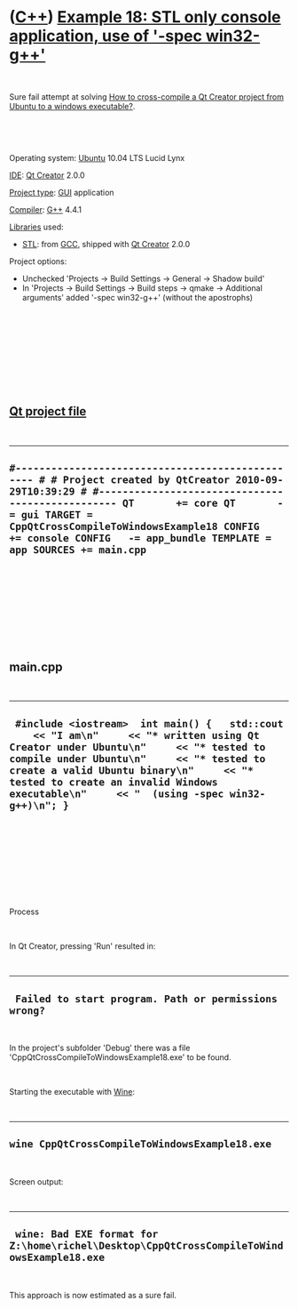 



 

 

 

 

 

([C++](Cpp.htm)) [Example 18: STL only console application, use of '-spec win32-g++'](CppQtCrosscompileToWindowsExample18.htm)
==============================================================================================================================

 

Sure fail attempt at solving [How to cross-compile a Qt Creator project
from Ubuntu to a windows executable?](CppQtCrosscompileToWindows.htm).

 

 

Operating system: [Ubuntu](http://www.ubuntu.com) 10.04 LTS Lucid Lynx

[IDE](CppIde.htm): [Qt Creator](CppQtCreator.htm) 2.0.0

[Project type](CppQtProjectType.htm): [GUI](CppGui.htm) application

[Compiler](CppCompiler.htm): [G++](CppGpp.htm) 4.4.1

[Libraries](CppLibrary.htm) used:

-   [STL](CppStl.htm): from [GCC](CppGcc.htm), shipped with [Qt
    Creator](CppQt.htm) 2.0.0

Project options:

-   Unchecked 'Projects -&gt; Build Settings -&gt; General -&gt; Shadow
    build'
-   In 'Projects -&gt; Build Settings -&gt; Build steps -&gt; qmake
    -&gt; Additional arguments' added '-spec win32-g++' (without
    the apostrophs)

 

 

 

 

 

[Qt project file](CppQtProjectFile.htm)
---------------------------------------

 

  ------------------------------------------------------------------------------------------------------------------------------------------------------------------------------------------------------------------------------------------------------------------------------------------------------------------------------
  ` #------------------------------------------------- # # Project created by QtCreator 2010-09-29T10:39:29 # #------------------------------------------------- QT       += core QT       -= gui TARGET = CppQtCrossCompileToWindowsExample18 CONFIG   += console CONFIG   -= app_bundle TEMPLATE = app SOURCES += main.cpp `
  ------------------------------------------------------------------------------------------------------------------------------------------------------------------------------------------------------------------------------------------------------------------------------------------------------------------------------

 

 

 

 

 

main.cpp
--------

 

  -------------------------------------------------------------------------------------------------------------------------------------------------------------------------------------------------------------------------------------------------------------------------------------------------------------------------
  ` #include <iostream>  int main() {   std::cout     << "I am\n"     << "* written using Qt Creator under Ubuntu\n"     << "* tested to compile under Ubuntu\n"     << "* tested to create a valid Ubuntu binary\n"     << "* tested to create an invalid Windows executable\n"     << "  (using -spec win32-g++)\n"; }`
  -------------------------------------------------------------------------------------------------------------------------------------------------------------------------------------------------------------------------------------------------------------------------------------------------------------------------

 

 

 

 

 

Process

 

In Qt Creator, pressing 'Run' resulted in:

 

  --------------------------------------------------------
  ` Failed to start program. Path or permissions wrong?`
  --------------------------------------------------------

 

In the project's subfolder 'Debug' there was a file
'CppQtCrossCompileToWindowsExample18.exe' to be found.

 

Starting the executable with [Wine](CppWine.htm):

 

  --------------------------------------------------
  ` wine CppQtCrossCompileToWindowsExample18.exe `
  --------------------------------------------------

 

Screen output:

 

  --------------------------------------------------------------------------------------------
  ` wine: Bad EXE format for Z:\home\richel\Desktop\CppQtCrossCompileToWindowsExample18.exe`
  --------------------------------------------------------------------------------------------

 

This approach is now estimated as a sure fail.

 

 

 

 

 





 



